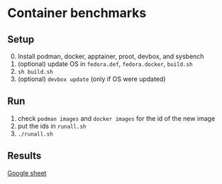 # Container benchmarks

## Setup
0. Install podman, docker, apptainer, proot, devbox, and sysbench
1. (optional) update OS in `fedora.def`, `fedora.docker`, `build.sh`
2. `sh build.sh`
3. (optional) `devbox update` (only if OS were updated)

## Run
1. check `podman images` and `docker images` for the id of the new image
2. put the ids in `runall.sh`
3. `./runall.sh`

## Results
[Google sheet](https://docs.google.com/spreadsheets/d/1L7QYoD_QgGZa2FRbhBajj5-MhussEHhv0LMBfpu5sYY/edit?usp=sharing)
